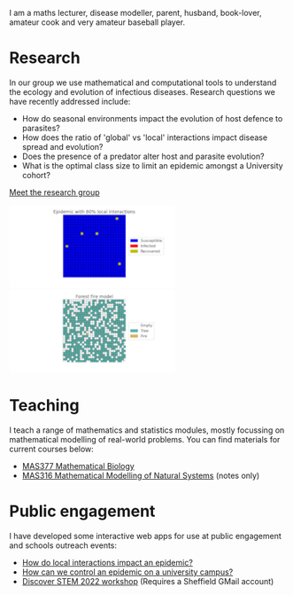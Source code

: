 I am a maths lecturer, disease modeller, parent, husband, book-lover, amateur cook and very amateur baseball player.

# Research

In our group we use mathematical and computational tools to understand the ecology and evolution of infectious diseases. Research questions we have recently addressed include:

* How do seasonal environments impact the evolution of host defence to parasites?
* How does the ratio of 'global' vs 'local' interactions impact disease spread and evolution?
* Does the presence of a predator alter host and parasite evolution?
* What is the optimal class size to limit an epidemic amongst a University cohort?

[Meet the research group](/people)

<p float="middle">
  <img src="docs/assets/spatial.gif" height="150" />
  <img src="docs/assets/forestfire.gif" height="150" /> 
</p>

# Teaching

I teach a range of mathematics and statistics modules, mostly focussing on mathematical modelling of real-world problems. You can find materials for current courses below:

* [MAS377 Mathematical Biology](/mas377/)
* [MAS316 Mathematical Modelling of Natural Systems](/mas316notes) (notes only)

# Public engagement

I have developed some interactive web apps for use at public engagement and schools outreach events:

* [How do local interactions impact an epidemic?](https://bit.ly/local_epi)
* [How can we control an epidemic on a university campus?](https://bit.ly/epi_uni_app)
* [Discover STEM 2022 workshop](https://colab.research.google.com/drive/1qwQCiG0zUrQxmKWLenDXY_QQGN4SL6gi#scrollTo=fQhNbobhg7QC) (Requires a Sheffield GMail account)
